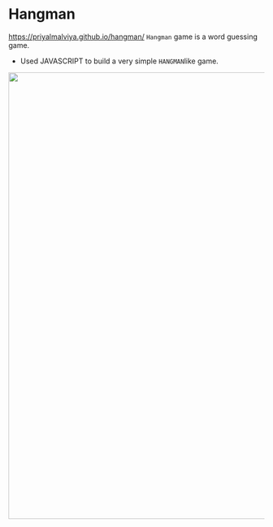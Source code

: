 # Hangman
https://priyalmalviya.github.io/hangman/
 ``Hangman`` game is a word guessing game.
*  Used JAVASCRIPT to build a very simple ``HANGMAN``like game.
 
<img src="https://github.com/gauriruhal/Projects-Using-HTML-CSS-JavaScript/blob/main/Hangman/Hangman.png" width="880">
